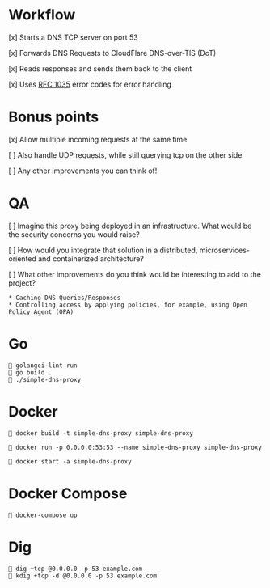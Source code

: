 # Workflow

[x] Starts a DNS TCP server on port 53

[x] Forwards DNS Requests to CloudFlare DNS-over-TlS (DoT)

[x] Reads responses and sends them back to the client

[x] Uses [RFC 1035](https://www.rfc-editor.org/rfc/rfc1035#section-4.1.1) error codes for error handling

# Bonus points

[x] Allow multiple incoming requests at the same time

[ ] Also handle UDP requests, while still querying tcp on the other side

[ ] Any other improvements you can think of!

# QA

[ ] Imagine this proxy being deployed in an infrastructure. What would be the security concerns you would raise?

[ ] How would you integrate that solution in a distributed, microservices-oriented and containerized architecture?

[ ] What other improvements do you think would be interesting to add to the project?

    * Caching DNS Queries/Responses
    * Controlling access by applying policies, for example, using Open Policy Agent (OPA)

# Go

```
 golangci-lint run
 go build .
 ./simple-dns-proxy 
```

# Docker

```
 docker build -t simple-dns-proxy simple-dns-proxy

 docker run -p 0.0.0.0:53:53 --name simple-dns-proxy simple-dns-proxy

 docker start -a simple-dns-proxy
```

# Docker Compose

```
 docker-compose up
```

# Dig

```
 dig +tcp @0.0.0.0 -p 53 example.com
 kdig +tcp -d @0.0.0.0 -p 53 example.com
```
